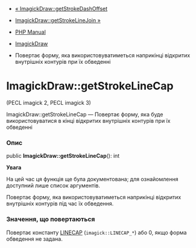 - [«
ImagickDraw::getStrokeDashOffset](imagickdraw.getstrokedashoffset.md)
- [ImagickDraw::getStrokeLineJoin
»](imagickdraw.getstrokelinejoin.md)

- [PHP Manual](index.md)
- [ImagickDraw](class.imagickdraw.md)
- Повертає форму, яка використовуватиметься наприкінці відкритих
внутрішніх контурів при їх обведенні

# ImagickDraw::getStrokeLineCap

(PECL imagick 2, PECL imagick 3)

ImagickDraw::getStrokeLineCap — Повертає форму, яка буде
використовуватися в кінці відкритих внутрішніх контурів при їх обведенні

### Опис

public **ImagickDraw::getStrokeLineCap**(): int

**Увага**

На цей час ця функція ще була документована; для
ознайомлення доступний лише список аргументів.

Повертає форму, яка використовуватиметься наприкінці відкритих
внутрішніх контурів під час їх обведення.

### Значення, що повертаються

Повертає константу
[LINECAP](imagick.constants.md#imagick.constants.linecap)
(`imagick::LINECAP_*`) або 0, якщо форма обведення не задана.
